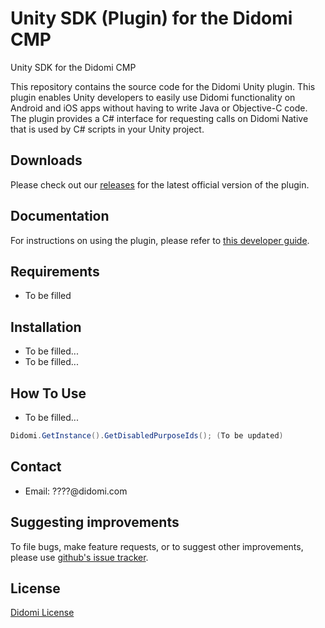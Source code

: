 Unity SDK (Plugin) for the Didomi CMP
==============================
Unity SDK for the Didomi CMP


This repository contains the source code for the Didomi Unity
plugin. This plugin enables Unity developers to easily use Didomi functionality
on Android and iOS apps without having to write Java or Objective-C code.
The plugin provides a C# interface for requesting calls on Didomi Native that is used by C#
scripts in your Unity project.

Downloads
----------
Please check out our
[releases](//github.com/didomi/unity/releases)
for the latest official version of the plugin.

Documentation
--------------
For instructions on using the plugin, please refer to
[this developer guide](//developers.didomi.io/cmp/unity-sdk/reference-unity).

Requirements
--------------
- To be filled

Installation
--------------
- To be filled...
- To be filled...

How To Use
--------------
- To be filled...
 ```csharp
 Didomi.GetInstance().GetDisabledPurposeIds(); (To be updated)
 ```

Contact
--------------
- Email:  ????@didomi.com

Suggesting improvements
------------------------
To file bugs, make feature requests, or to suggest other improvements,
please use [github's issue tracker](//github.com/didomi/unity/issues).

License
-------
[Didomi License](LICENSE)
